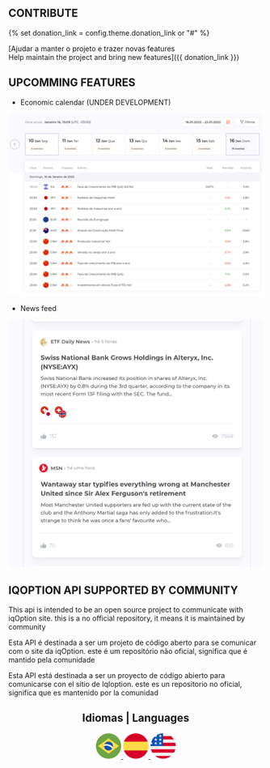 
## CONTRIBUTE

{% set donation_link = config.theme.donation_link or "#" %}

[Ajudar a manter o projeto e trazer novas features<br>Help maintain the project and bring new features]({{ donation_link }})

## UPCOMMING FEATURES 

- Economic calendar (UNDER DEVELOPMENT)

![ECONOMIC CALENDAR](image/features/econimic_calendar.png)

- News feed

![NEWS FEED](image/features/news_feed.png)

## IQOPTION API SUPPORTED BY COMMUNITY

This api is intended to be an open source project to communicate with iqOption site.
this is a no official repository, it means it is maintained by community

Esta API é destinada a ser um projeto de código aberto para se comunicar com o site da iqOption.
este é um repositório não oficial, significa que é mantido pela comunidade

Esta API está destinada a ser un proyecto de código abierto para comunicarse con el sitio de IqIoption.
este es un repositorio no oficial, significa que es mantenido por la comunidad

<div style="text-align:center;">
	<h2> Idiomas | Languages </h2>
	<a href="pt/">
		<img src="image/flags/br.png "
		alt="Português" width="50" height="50" />
	</a>
	<a href="es/">
		<img src="image/flags/es.png "
		alt="Espanol" width="50" height="50" />
	</a>
	<a href="en/">
		<img src="image/flags/en.png "
		alt="English" width="50" height="50" />
	</a>
</div>
